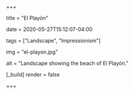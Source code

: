 +++

title = "El Playón"

date = 2020-05-27T15:12:07-04:00

tags = ["Landscape", "Impressionism"]

img = "el-playon.jpg"

alt = "Landscape showing the beach of El Playón."

[_build]
	render = false

+++

